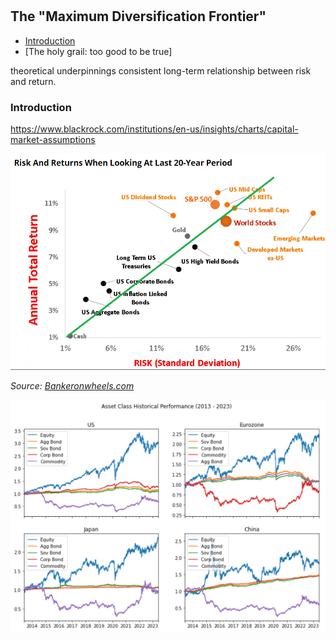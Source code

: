 

#

## The "Maximum Diversification Frontier"


- [Introduction](#introduction)
- [The holy grail: too good to be true]


theoretical underpinnings consistent long-term relationship between risk and return. 

### Introduction <a name="introduction"></a>

https://www.blackrock.com/institutions/en-us/insights/charts/capital-market-assumptions

![Historical Perf](https://raw.githubusercontent.com/SkyBlueRW/SkyBlueRW.github.io/main/_posts/asset/historical_perf.png)

*Source: [Bankeronwheels.com](https://www.bankeronwheels.com/the-long-game-historical-market-returns-2022-expectations/)*


![Historical Perf](https://raw.githubusercontent.com/SkyBlueRW/SkyBlueRW.github.io/main/_posts/asset/asset_class_history.png)
